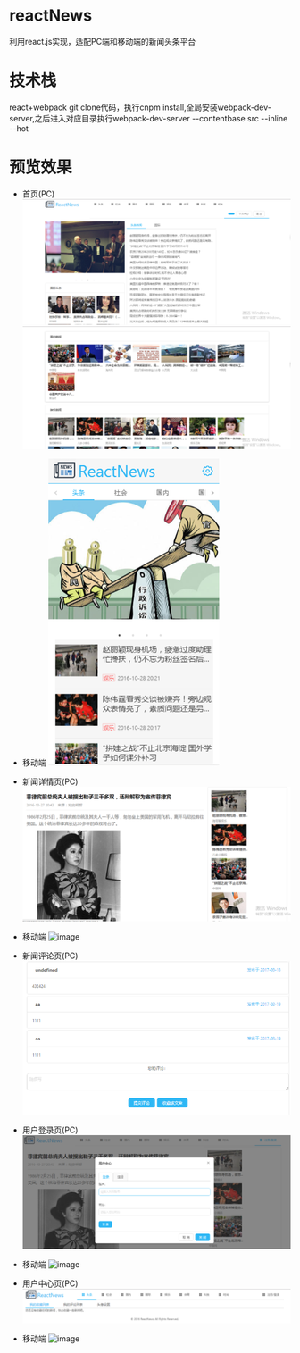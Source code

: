 # reactNews
利用react.js实现，适配PC端和移动端的新闻头条平台

# 技术栈
react+webpack
git clone代码，执行cnpm install,全局安装webpack-dev-server,之后进入对应目录执行webpack-dev-server --contentbase src --inline --hot

# 预览效果
- 首页(PC)
![image](https://github.com/hjchen/reactNews/blob/master/src/images/index1.png)
![image](https://github.com/hjchen/reactNews/blob/master/src/images/index2.png)

- 移动端
![image](https://github.com/hjchen/reactNews/blob/master/src/images/m-index.png)

- 新闻详情页(PC)
![image](https://github.com/hjchen/reactNews/blob/master/src/images/news.png)

- 移动端
![image](https://github.com/hjchen/reactNews/blob/master/src/images/m-news.png)

- 新闻评论页(PC)
![image](https://github.com/hjchen/reactNews/blob/master/src/images/comment.png)

- 用户登录页(PC)
![image](https://github.com/hjchen/reactNews/blob/master/src/images/login.png)

- 移动端
![image](https://github.com/hjchen/reactNews/blob/master/src/images/m-login.png)

- 用户中心页(PC)
![image](https://github.com/hjchen/reactNews/blob/master/src/images/user.png)

- 移动端
![image](https://github.com/hjchen/reactNews/blob/master/src/images/m-user.png)





